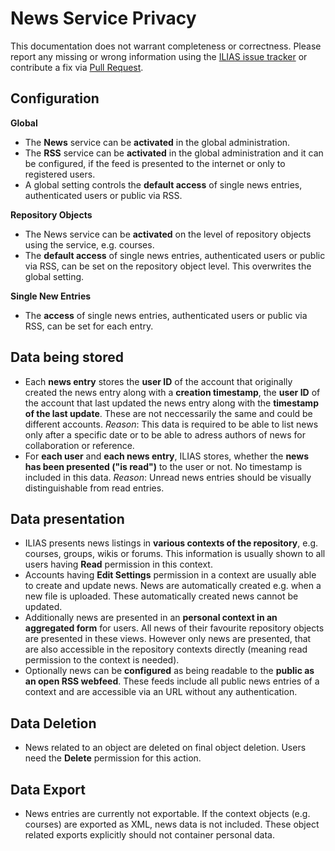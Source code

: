 # News Service Privacy

This documentation does not warrant completeness or correctness. Please report any
missing or wrong information using the [ILIAS issue tracker](https://mantis.ilias.de)
or contribute a fix via [Pull Request](../../docs/development/contributing.md#pull-request-to-the-repositories).


## Configuration 

**Global**

- The **News** service can be **activated** in the global administration.
- The **RSS** service can be **activated** in the global administration and it can be configured, if the feed is presented to the internet or only to registered users.
- A global setting controls the **default access** of single news entries, authenticated users or public via RSS.

**Repository Objects**

- The News service can be **activated** on the level of repository objects using the service, e.g. courses.
- The **default access** of single news entries, authenticated users or public via RSS, can be set on the repository object level. This overwrites the global setting.

**Single New Entries**

- The **access** of single news entries, authenticated users or public via RSS, can be set for each entry.


## Data being stored

- Each **news entry** stores the **user ID** of the account that originally created the news entry along with a **creation timestamp**, the **user ID** of the account that last updated the news entry  along with the **timestamp of the last update**.
  These are not neccessarily the same and could be different accounts.  _Reason_:
  This data is required to be able to list news only after a specific date or to be
  able to adress authors of news for collaboration or reference.
- For **each user** and **each news entry**, ILIAS stores, whether the **news has
  been presented ("is read")** to the user or not. No timestamp is included in this
  data. _Reason_: Unread news entries should be visually distinguishable from read
  entries.


## Data presentation

- ILIAS presents news listings in **various contexts of the repository**, e.g.
  courses, groups, wikis or forums. This information is usually shown to all users
  having **Read** permission in this context.
- Accounts having **Edit Settings** permission in a context are usually able to
  create and update news. News are automatically created e.g. when a new file is
  uploaded. These automatically created news cannot be updated.
- Additionally news are presented in an **personal context in an aggregated form**
  for users. All news of their favourite repository objects are presented in these
  views. However only news are presented, that are also accessible in the repository
  contexts directly (meaning read permission to the context is needed).
- Optionally news can be **configured** as being readable to the **public as an open
  RSS webfeed**. These feeds include all public news entries of a context and are
  accessible via an URL without any authentication.


## Data Deletion

- News related to an object are deleted on final object deletion. Users need the
  **Delete** permission for this action.


## Data Export

- News entries are currently not exportable. If the context objects (e.g. courses)
  are exported as XML, news data is not included. These object related exports
  explicitly should not container personal data.
